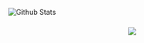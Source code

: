 ![Github Stats](https://github-readme-stats.vercel.app/api?username=crspy2&show_icons=true&theme=algolia)

### 

<p align = "center"><img src='https://github-readme-stats.vercel.app/api/top-langs/?username=crspy2&layout=compact&theme=dark&hide_border=true' />
